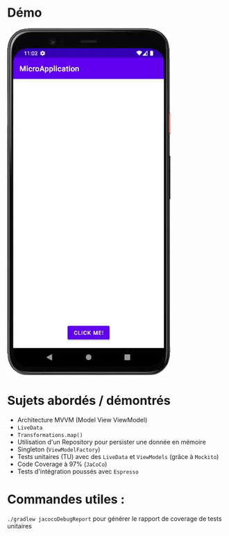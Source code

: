 # Démo
![Démo Gif, wait for it !](https://github.com/NinoDLC/OpenClassrooms_MicroApplication/blob/master/demo.gif)

# Sujets abordés / démontrés
 * Architecture MVVM (Model View ViewModel)
 * `LiveData`
 * `Transformations.map()`
 * Utilisation d'un Repository pour persister une donnée en mémoire
 * Singleton (`ViewModelFactory`)
 * Tests unitaires (TU) avec des `LiveData` et `ViewModels` (grâce à `Mockito`)
 * Code Coverage à 97% (`JaCoCo`)
 * Tests d'intégration poussés avec `Espresso`

# Commandes utiles :
`./gradlew jacocoDebugReport` pour générer le rapport de coverage de tests unitaires